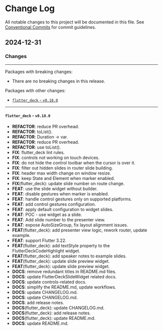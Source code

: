 # Change Log

All notable changes to this project will be documented in this file.
See [Conventional Commits](https://conventionalcommits.org) for commit guidelines.

## 2024-12-31

### Changes

---

Packages with breaking changes:

 - There are no breaking changes in this release.

Packages with other changes:

 - [`flutter_deck` - `v0.18.0`](#flutter_deck---v0180)

---

#### `flutter_deck` - `v0.18.0`

 - **REFACTOR**: reduce PR overhead.
 - **REFACTOR**: toList().
 - **REFACTOR**: Duration -> var.
 - **REFACTOR**: reduce PR overhead.
 - **REFACTOR**: use toList().
 - **FIX**: flutter_deck lint rules.
 - **FIX**: controls not working on touch devices.
 - **FIX**: do not hide the control toolbar when the cursor is over it.
 - **FIX**: filter out hidden slides in router slide building.
 - **FIX**: header max width change on window resize.
 - **FIX**: keep State and Element when marker enabled.
 - **FIX**(flutter_deck): update slide number on route change.
 - **FEAT**: use the slide widget without builder.
 - **FEAT**: disable gestures when marker is enabled.
 - **FEAT**: handle control gestures only on supported platforms.
 - **FEAT**: add control gestures configuration.
 - **FEAT**: apply default configuration to widget slides.
 - **FEAT**: POC - use widget as a slide.
 - **FEAT**: Add slide number to the presenter view.
 - **FEAT**: expose AutoSizeGroup, fix layout alignment issues.
 - **FEAT**(flutter_deck): add presenter view logic, rework router, update example.
 - **FEAT**: support Flutter 3.22.
 - **FEAT**(flutter_deck): add textStyle property to the FlutterDeckCodeHighlight widget.
 - **FEAT**(flutter_deck): add speaker notes to example slides.
 - **FEAT**(flutter_deck): update slide preview widget.
 - **FEAT**(flutter_deck): update slide preview widget.
 - **DOCS**: remove redundant titles in README.md files.
 - **DOCS**: update FlutterDeckSlideWidget related docs.
 - **DOCS**: update controls-related docs.
 - **DOCS**: simplify the README.md, update workflows.
 - **DOCS**: update CHANGELOG.md.
 - **DOCS**: update CHANGELOG.md.
 - **DOCS**: add release notes.
 - **DOCS**(flutter_deck): update CHANGELOG.md.
 - **DOCS**(flutter_deck): add release notes.
 - **DOCS**(flutter_deck): update README.md.
 - **DOCS**: update README.md.

